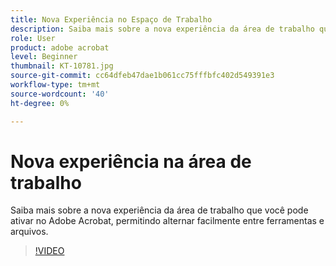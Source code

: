 ```yaml
---
title: Nova Experiência no Espaço de Trabalho
description: Saiba mais sobre a nova experiência da área de trabalho que você pode ativar no Acrobat
role: User
product: adobe acrobat
level: Beginner
thumbnail: KT-10781.jpg
source-git-commit: cc64dfeb47dae1b061cc75fffbfc402d549391e3
workflow-type: tm+mt
source-wordcount: '40'
ht-degree: 0%

---
```


# Nova experiência na área de trabalho

Saiba mais sobre a nova experiência da área de trabalho que você pode ativar no Adobe Acrobat, permitindo alternar facilmente entre ferramentas e arquivos.

>[!VIDEO](https://video.tv.adobe.com/v/345949?hidetitle=true)
